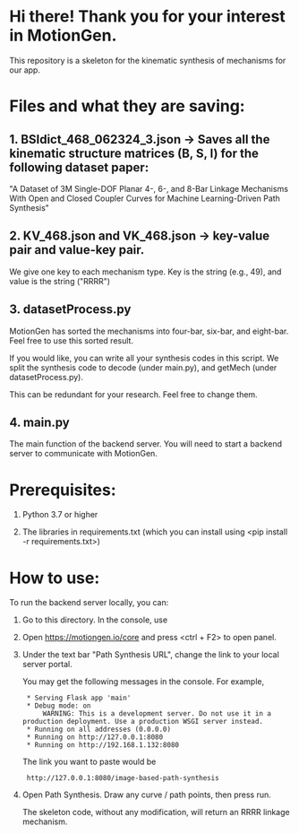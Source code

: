# Hi there! Thank you for your interest in MotionGen. 

This repository is a skeleton for the kinematic synthesis of mechanisms for our app. 

# Files and what they are saving: 

## 1. BSIdict_468_062324_3.json -> Saves all the kinematic structure matrices (B, S, I) for the following dataset paper: 

"A Dataset of 3M Single-DOF Planar 4-, 6-, and 8-Bar Linkage Mechanisms With Open and Closed Coupler Curves for Machine Learning-Driven Path Synthesis"

## 2. KV_468.json and VK_468.json -> key-value pair and value-key pair. 

We give one key to each mechanism type. Key is the string (e.g., 49), and value is the string ("RRRR")

## 3. datasetProcess.py 

MotionGen has sorted the mechanisms into four-bar, six-bar, and eight-bar. Feel free to use this sorted result.  

If you would like, you can write all your synthesis codes in this script. We split the synthesis code to decode (under main.py), and getMech (under datasetProcess.py). 

This can be redundant for your research. Feel free to change them. 

## 4. main.py 

The main function of the backend server. You will need to start a backend server to communicate with MotionGen. 


# Prerequisites: 

1. Python 3.7 or higher 

2. The libraries in requirements.txt (which you can install using <pip install -r requirements.txt>)


# How to use: 

To run the backend server locally, you can: 

1. Go to this directory. In the console, use <python main.py>

2. Open https://motiongen.io/core and press <ctrl + F2> to open panel. 

3. Under the text bar "Path Synthesis URL", change the link to your local server portal. 

    You may get the following messages in the console. For example, 

        * Serving Flask app 'main'
        * Debug mode: on
            WARNING: This is a development server. Do not use it in a production deployment. Use a production WSGI server instead.
        * Running on all addresses (0.0.0.0)
        * Running on http://127.0.0.1:8080
        * Running on http://192.168.1.132:8080

    The link you want to paste would be 

        http://127.0.0.1:8080/image-based-path-synthesis

4. Open Path Synthesis. Draw any curve / path points, then press run. 

    The skeleton code, without any modification, will return an RRRR linkage mechanism. 


